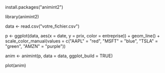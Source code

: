 install.packages("animint2")

library(animint2)

data <- read.csv("votre_fichier.csv")

p <- ggplot(data, aes(x = date, y = prix, color = entreprise)) +
  geom_line() +
  scale_color_manual(values = c("AAPL" = "red", "MSFT" = "blue", "TSLA" = "green", "AMZN" = "purple"))

anim <- animint(p, data = data, ggplot_build = TRUE)

plot(anim)
